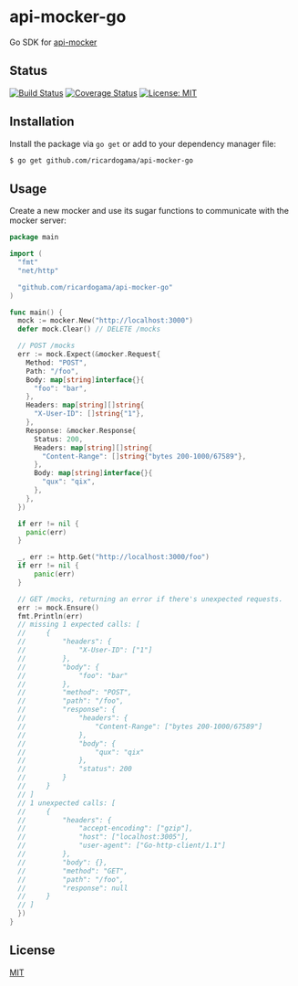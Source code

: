 # api-mocker-go

Go SDK for [api-mocker](https://github.com/ricardogama/api-mocker)

## Status

[![Build Status](https://travis-ci.com/ricardogama/api-mocker-go.svg?branch=master)](https://travis-ci.com/ricardogama/api-mocker-go) [![Coverage Status](https://coveralls.io/repos/github/ricardogama/api-mocker-go/badge.svg?branch=master)](https://coveralls.io/github/ricardogama/api-mocker-go?branch=master) [![License: MIT](https://img.shields.io/badge/License-MIT-yellow.svg)](/LICENSE)

## Installation

Install the package via `go get` or add to your dependency manager file:

```sh
$ go get github.com/ricardogama/api-mocker-go
```

## Usage

Create a new mocker and use its sugar functions to communicate with the mocker server:

```go
package main

import (
  "fmt"
  "net/http"

  "github.com/ricardogama/api-mocker-go"
)

func main() {
  mock := mocker.New("http://localhost:3000")
  defer mock.Clear() // DELETE /mocks

  // POST /mocks
  err := mock.Expect(&mocker.Request{
    Method: "POST",
    Path: "/foo",
    Body: map[string]interface{}{
      "foo": "bar",
    },
    Headers: map[string][]string{
      "X-User-ID": []string{"1"},
    },
    Response: &mocker.Response{
      Status: 200,
      Headers: map[string][]string{
        "Content-Range": []string{"bytes 200-1000/67589"},
      },
      Body: map[string]interface{}{
        "qux": "qix",
      },
    },
  })

  if err != nil {
    panic(err)
  }

  _, err := http.Get("http://localhost:3000/foo")
  if err != nil {
      panic(err)
  }

  // GET /mocks, returning an error if there's unexpected requests.
  err := mock.Ensure()
  fmt.Println(err)
  // missing 1 expected calls: [
  //     {
  //         "headers": {
  //             "X-User-ID": ["1"]
  //         },
  //         "body": {
  //             "foo": "bar"
  //         },
  //         "method": "POST",
  //         "path": "/foo",
  //         "response": {
  //             "headers": {
  //                 "Content-Range": ["bytes 200-1000/67589"]
  //             },
  //             "body": {
  //                 "qux": "qix"
  //             },
  //             "status": 200
  //         }
  //     }
  // ]
  // 1 unexpected calls: [
  //     {
  //         "headers": {
  //             "accept-encoding": ["gzip"],
  //             "host": ["localhost:3005"],
  //             "user-agent": ["Go-http-client/1.1"]
  //         },
  //         "body": {},
  //         "method": "GET",
  //         "path": "/foo",
  //         "response": null
  //     }
  // ]
  })
}
```

## License

[MIT](/LICENSE)
